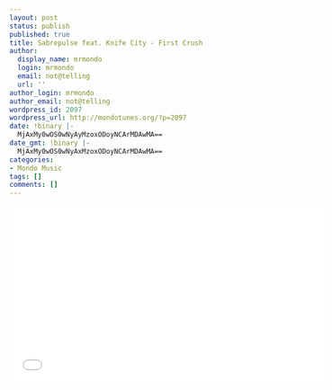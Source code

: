```yaml
---
layout: post
status: publish
published: true
title: Sabrepulse feat. Knife City - First Crush
author:
  display_name: mrmondo
  login: mrmondo
  email: not@telling
  url: ''
author_login: mrmondo
author_email: not@telling
wordpress_id: 2097
wordpress_url: http://mondotunes.org/?p=2097
date: !binary |-
  MjAxMy0wOS0wNyAyMzoxODoyNCArMDAwMA==
date_gmt: !binary |-
  MjAxMy0wOS0wNyAxMzoxODoyNCArMDAwMA==
categories:
- Mondo Music
tags: []
comments: []
---
```

<iframe width="560" height="315" src="//www.youtube.com/embed/_or8Ox5nzc4" frameborder="0"> </iframe>
